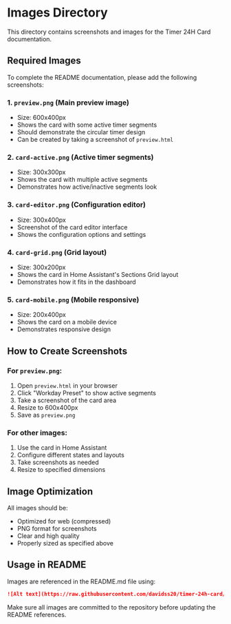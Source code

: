 # Images Directory

This directory contains screenshots and images for the Timer 24H Card documentation.

## Required Images

To complete the README documentation, please add the following screenshots:

### 1. `preview.png` (Main preview image)
- Size: 600x400px
- Shows the card with some active timer segments
- Should demonstrate the circular timer design
- Can be created by taking a screenshot of `preview.html`

### 2. `card-active.png` (Active timer segments)
- Size: 300x300px  
- Shows the card with multiple active segments
- Demonstrates how active/inactive segments look

### 3. `card-editor.png` (Configuration editor)
- Size: 300x400px
- Screenshot of the card editor interface
- Shows the configuration options and settings

### 4. `card-grid.png` (Grid layout)
- Size: 300x200px
- Shows the card in Home Assistant's Sections Grid layout
- Demonstrates how it fits in the dashboard

### 5. `card-mobile.png` (Mobile responsive)
- Size: 200x400px
- Shows the card on a mobile device
- Demonstrates responsive design

## How to Create Screenshots

### For `preview.png`:
1. Open `preview.html` in your browser
2. Click "Workday Preset" to show active segments
3. Take a screenshot of the card area
4. Resize to 600x400px
5. Save as `preview.png`

### For other images:
1. Use the card in Home Assistant
2. Configure different states and layouts
3. Take screenshots as needed
4. Resize to specified dimensions

## Image Optimization

All images should be:
- Optimized for web (compressed)
- PNG format for screenshots
- Clear and high quality
- Properly sized as specified above

## Usage in README

Images are referenced in the README.md file using:
```markdown
![Alt text](https://raw.githubusercontent.com/davidss20/timer-24h-card/main/images/filename.png)
```

Make sure all images are committed to the repository before updating the README references.
